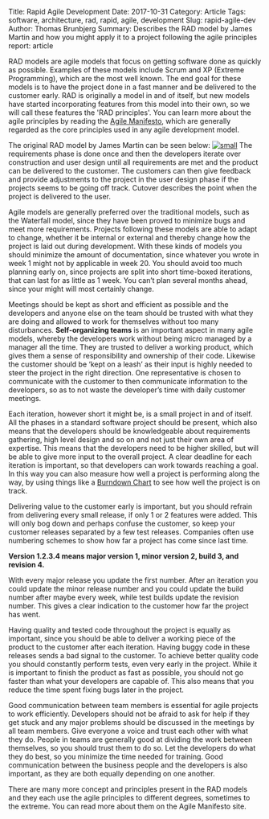 Title: Rapid Agile Development
Date: 2017-10-31
Category: Article
Tags: software, architecture, rad, rapid, agile, development
Slug: rapid-agile-dev
Author: Thomas Brunbjerg
Summary: Describes the RAD model by James Martin and how you might apply it to a project following the agile principles
report: article

RAD models are agile models that focus on getting software done as quickly as possible. Examples of these models include Scrum and XP (Extreme Programming), which are the most well known. The end goal for these models is to have the project done in a fast manner and be delivered to the customer early. RAD is originally a model in and of itself, but new models have started incorporating features from this model into their own, so we will call these features the 'RAD principles'. You can learn more about the agile principles by reading the [Agile Manifesto](http://agilemanifesto.org/), which are generally regarded as the core principles used in any agile development model.

The original RAD model by James Martin can be seen below:
[![small]({static}/img/article/rad_model.png)]({static}/img/article/rad_model.png)
The requirements phase is done once and then the developers iterate over construction and user design until all requirements are met and the product can be delivered to the customer. The customers can then give feedback and provide adjustments to the project in the user design phase if the projects seems to be going off track. Cutover describes the point when the project is delivered to the user.

Agile models are generally preferred over the traditional models, such as the Waterfall model, since they have been proved to minimize bugs and meet more requirements. Projects following these models are able to adapt to change, whether it be internal or external and thereby change how the project is laid out during development. With these kinds of models you should minimize the amount of documentation, since whatever you wrote in week 1 might not by applicable in week 20. You should avoid too much planning early on, since projects are split into short time-boxed iterations, that can last for as little as 1 week. You can’t plan several months ahead, since your might will most certainly change.

Meetings should be kept as short and efficient as possible and the developers and anyone else on the team should be trusted with what they are doing and allowed to work for themselves without too many disturbances. **Self-organizing teams** is an important aspect in many agile models, whereby the developers work without being micro managed by a manager all the time. They are trusted to deliver a working product, which gives them a sense of responsibility and ownership of their code. Likewise the customer should be ‘kept on a leash’ as their input is highly needed to steer the project in the right direction. One representative is chosen to communicate with the customer to then communicate information to the developers, so as to not waste the developer’s time with daily customer meetings.

Each iteration, however short it might be, is a small project in and of itself. All the phases in a standard software project should be present, which also means that the developers should be knowledgeable about requirements gathering, high level design and so on and not just their own area of expertise. This means that the developers need to be higher skilled, but will be able to give more input to the overall project. A clear deadline for each iteration is important, so that developers can work towards reaching a goal. In this way you can also measure how well a project is performing along the way, by using things like a [Burndown Chart](https://en.wikipedia.org/wiki/Burn_down_chart) to see how well the project is on track.

Delivering value to the customer early is important, but you should refrain from delivering every small release, if only 1 or 2 features were added. This will only bog down and perhaps confuse the customer, so keep your customer releases separated by a few test releases. Companies often use numbering schemes to show how far a project has come since last time.

**Version 1.2.3.4 means major version 1, minor version 2, build 3, and revision 4.**

With every major release you update the first number. After an iteration you could update the minor release number and you could update the build number after maybe every week, while test builds update the revision number. This gives a clear indication to the customer how far the project has went.

Having quality and tested code throughout the project is equally as important, since you should be able to deliver a working piece of the product to the customer after each iteration. Having buggy code in these releases sends a  bad signal to the customer. To achieve better quality code you should constantly perform tests, even very early in the project. While it is important to finish the product as fast as possible, you should not go faster than what your developers are capable of. This also means that you reduce the time spent fixing bugs later in the project.

Good communication between team members is essential for agile projects to work efficiently. Developers should not be afraid to ask for help if they get stuck and any major problems should be discussed in the meetings by all team members. Give everyone a voice and trust each other with what they do. People in teams are generally good at dividing the work between themselves, so you should trust them to do so. Let the developers do what they do best, so you minimize the time needed for training. Good communication between the business people and the developers is also important, as they are both equally depending on one another.

There are many more concept and principles present in the RAD models and they each use the agile principles to different degrees, sometimes to the extreme. You can read more about them on the Agile Manifesto site.